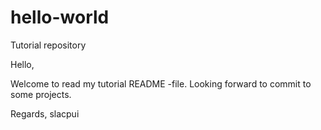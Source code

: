 # hello-world
Tutorial repository

Hello,

Welcome to read my tutorial README -file. Looking forward to commit to some projects.

Regards,
slacpui
